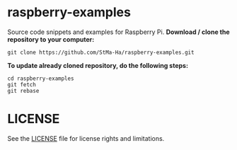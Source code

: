 # raspberry-examples

Source code snippets and examples for Raspberry Pi.
**Download / clone the repository to your computer:**
```
git clone https://github.com/StMa-Ha/raspberry-examples.git
```
**To update already cloned repository, do the following steps:**
```
cd raspberry-examples
git fetch
git rebase
````

# LICENSE

See the [LICENSE](LICENSE.md) file for license rights and limitations.
